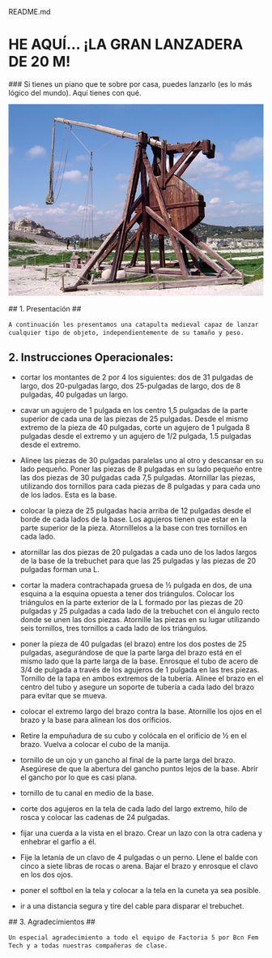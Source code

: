 README.md

# HE AQUÍ... ¡LA GRAN LANZADERA DE 20 M! #

### Si tienes un piano que te sobre por casa, puedes lanzarlo (es lo más lógico del mundo). Aquí tienes con qué.

![trebuchet medieval](/img/catapulta.jpeg "Trebuchet Medieval")


## 1. Presentación ##
~~~
A continuación les presentamos una catapulta medieval capaz de lanzar cualquier tipo de objeto, independientemente de su tamaño y peso.
~~~

## 2. Instrucciones Operacionales: ##

* cortar los montantes de 2 por 4 los siguientes: dos de 31 pulgadas de largo, dos 20-pulgadas largo, dos 25-pulgadas de largo, dos de 8 pulgadas, 40 pulgadas un largo.

* cavar un agujero de 1 pulgada en los centro 1,5 pulgadas de la parte superior de cada una de las piezas de 25 pulgadas. Desde el mismo extremo de la pieza de 40 pulgadas, corte un agujero de 1 pulgada 8 pulgadas desde el extremo y un agujero de 1/2 pulgada, 1.5 pulgadas desde el extremo.

* Alinee las piezas de 30 pulgadas paralelas uno al otro y descansar en su lado pequeño. Poner las piezas de 8 pulgadas en su lado pequeño entre las dos piezas de 30 pulgadas cada 7,5 pulgadas. Atornillar las piezas, utilizando dos tornillos para cada piezas de 8 pulgadas y para cada uno de los lados. Esta es la base.

* colocar la pieza de 25 pulgadas hacia arriba de 12 pulgadas desde el borde de cada lados de la base. Los agujeros tienen que estar en la parte superior de la pieza. Atorníllelos a la base con tres tornillos en cada lado.

* atornillar las dos piezas de 20 pulgadas a cada uno de los lados largos de la base de la trebuchet para que las 25 pulgadas y las piezas de 20 pulgadas forman una L.

* cortar la madera contrachapada gruesa de ½ pulgada en dos, de una esquina a la esquina opuesta a tener dos triángulos. Colocar los triángulos en la parte exterior de la L formado por las piezas de 20 pulgadas y 25 pulgadas a cada lado de la trebuchet con el ángulo recto donde se unen las dos piezas. Atornille las piezas en su lugar utilizando seis tornillos, tres tornillos a cada lado de los triángulos.

* poner la pieza de 40 pulgadas (el brazo) entre los dos postes de 25 pulgadas, asegurándose de que la parte larga del brazo está en el mismo lado que la parte larga de la base. Enrosque el tubo de acero de 3/4 de pulgada a través de los agujeros de 1 pulgada en las tres piezas. Tornillo de la tapa en ambos extremos de la tubería. Alinee el brazo en el centro del tubo y asegure un soporte de tubería a cada lado del brazo para evitar que se mueva.

* colocar el extremo largo del brazo contra la base. Atornille los ojos en el brazo y la base para alinean los dos orificios.

* Retire la empuñadura de su cubo y colócala en el orificio de ½ en el brazo. Vuelva a colocar el cubo de la manija.

* tornillo de un ojo y un gancho al final de la parte larga del brazo. Asegúrese de que la abertura del gancho puntos lejos de la base. Abrir el gancho por lo que es casi plana.

* tornillo de tu canal en medio de la base.

* corte dos agujeros en la tela de cada lado del largo extremo, hilo de rosca y colocar las cadenas de 24 pulgadas.

* fijar una cuerda a la vista en el brazo. Crear un lazo con la otra cadena y enhebrar el garfio a él.

* Fije la letanía de un clavo de 4 pulgadas o un perno. Llene el balde con cinco a siete libras de rocas o arena. Bajar el brazo y enrosque el clavo en los dos ojos.

* poner el softbol en la tela y colocar a la tela en la cuneta ya sea posible.

* ir a una distancia segura y tire del cable para disparar el trebuchet.


## 3. Agradecimientos ##
~~~
Un especial agradecimiento a todo el equipo de Factoria 5 por Bcn Fem Tech y a todas nuestras compañeras de clase.
~~~
